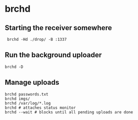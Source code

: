 # brchd

## Starting the receiver somewhere

     brchd -Hd ./drop/ -B :1337

## Run the background uploader

    brchd -D

## Manage uploads

    brchd passwords.txt
    brchd imgs/
    brchd /var/log/*.log
    brchd # attaches status monitor
    brchd --wait # blocks until all pending uploads are done
